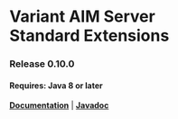 # Variant АIM Server </br> Standard Extensions
### Release 0.10.0
#### Requires: Java 8 or later

[__Documentation__](https://www.getvariant.com/resources/docs/0-10/application-iteration-server/reference/#section-4) | [__Javadoc__](https://getvariant.github.io/variant-extapi-standard/)
